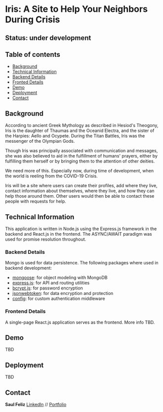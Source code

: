 # Iris: A Site to Help Your Neighbors During Crisis

## Status: under development

## Table of contents

- [Background](#background)
- [Technical Information](#technical-information)
- [Backend Details](#backend-details)
- [Fronted Details](#frontend-details)
- [Demo](#demo)
- [Deployment](#deployment)
- [Contact](#contact)

## Background

According to ancient Greek Mythology as described in Hesiod's Theogony, Iris is the daughter of Thaumas and the Oceanid Electra, and the sister of the Harpies: Aello and Ocypete. During the Titan Battles, Iris was the messenger of the Olympian Gods.

Though Iris was principally associated with communication and messages, she was also believed to aid in the fulfillment of humans' prayers, either by fulfilling them herself or by bringing them to the attention of other deities.

We need more of this. Especially now, during time of development, when the world is reeling from the COVID-19 Crisis.

Iris will be a site where users can create their profiles, add where they live, contact information about themselves, where they live, and how they can help those around them. Other users would then be able to contact these people with requests for help.

## Technical Information

This application is written in Node.js using the Express.js framework in the backend and React.js in the frontend. The ASYNC/AWAIT paradigm was used for promise resolution throughout.

### Backend Details

Mongo is used for data persistence. The following packages where used in backend development:

- [mongoose](https://mongoosejs.com/): for object modeling with MongoDB
- [express.js](https://expressjs.com/): for API and routing utilities
- [bcrypt.js](https://www.npmjs.com/package/bcryptjs): for password encryption
- [jsonwebtoken](https://www.npmjs.com/package/jsonwebtoken): for data encryption and protection
- [config](https://www.npmjs.com/package/config): for custom authentication middleware

### Frontend Details

A single-page React.js application serves as the frontend. More info TBD.

## Demo

TBD

## Deployment

TBD

## Contact

**Saul Feliz** [LinkedIn](https://www.linkedin.com/in/saul-feliz/) // [Portfolio](https://saulfeliz.com/)
